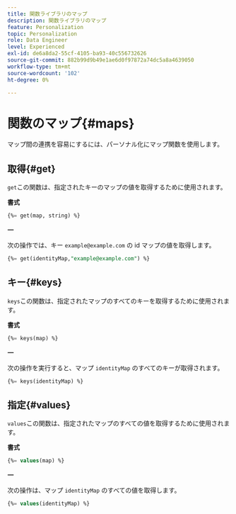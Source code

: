 ```yaml
---
title: 関数ライブラリのマップ
description: 関数ライブラリのマップ
feature: Personalization
topic: Personalization
role: Data Engineer
level: Experienced
exl-id: de6a8da2-55cf-4105-ba93-40c556732626
source-git-commit: 882b99d9b49e1ae6d0f97872a74dc5a8a4639050
workflow-type: tm+mt
source-wordcount: '102'
ht-degree: 0%

---
```


# 関数のマップ{#maps}

マップ間の連携を容易にするには、パーソナル化にマップ関数を使用します。

## 取得{#get}

`get`この関数は、指定されたキーのマップの値を取得するために使用されます。

**書式**

```sql
{%= get(map, string) %}
```

**一**

次の操作では、キー `example@example.com` の id マップの値を取得します。

```sql
{%= get(identityMap,"example@example.com") %}
```

## キー{#keys}

`keys`この関数は、指定されたマップのすべてのキーを取得するために使用されます。

**書式**

```sql
{%= keys(map) %}
```

**一**

次の操作を実行すると、マップ `identityMap` のすべてのキーが取得されます。

```sql
{%= keys(identityMap) %}
```

## 指定{#values}

`values`この関数は、指定されたマップのすべての値を取得するために使用されます。

**書式**

```sql
{%= values(map) %}
```

**一**

次の操作は、マップ `identityMap` のすべての値を取得します。

```sql
{%= values(identityMap) %}
```
